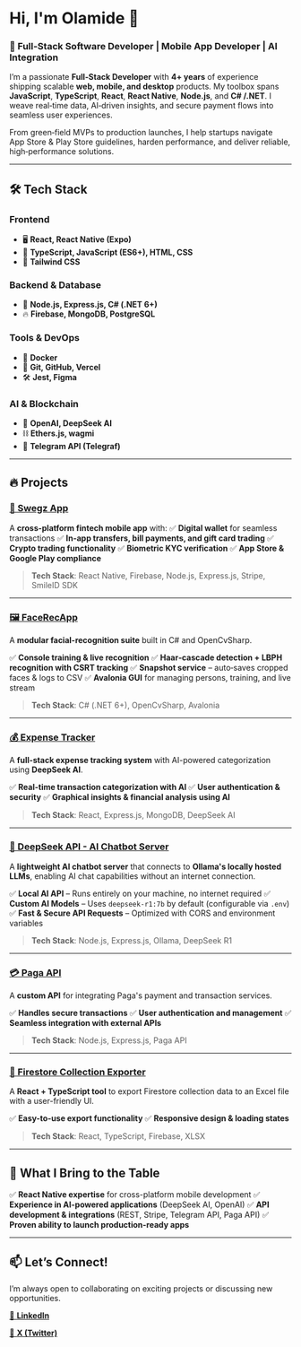 # Hi, I'm Olamide 👋

### 🚀 Full-Stack Software Developer | Mobile App Developer | AI Integration

I’m a passionate **Full‑Stack Developer** with **4+ years** of experience shipping scalable **web, mobile, and desktop** products. My toolbox spans **JavaScript**, **TypeScript**, **React**, **React Native**, **Node.js**, and **C# /.NET**. I weave real‑time data, AI‑driven insights, and secure payment flows into seamless user experiences.

From green‑field MVPs to production launches, I help startups navigate App Store & Play Store guidelines, harden performance, and deliver reliable, high‑performance solutions.

---

## 🛠️ Tech Stack

### **Frontend**

* 🖥️ **React, React Native (Expo)**
* 📜 **TypeScript, JavaScript (ES6+), HTML, CSS**
* 🎨 **Tailwind CSS**

### **Backend & Database**

* 🚀 **Node.js, Express.js, C# (.NET 6+)**
* 🔥 **Firebase, MongoDB, PostgreSQL**

### **Tools & DevOps**

* 🐳 **Docker**
* 🔗 **Git, GitHub, Vercel**
* 🛠️ **Jest, Figma**

### **AI & Blockchain**

* 🤖 **OpenAI, DeepSeek AI**
* ⛓️ **Ethers.js, wagmi**
* 📡 **Telegram API (Telegraf)**

---

## 🔥 Projects

### [🔹 Swegz App](https://apps.apple.com/ng/app/swegzapp/id6736983550)

A **cross-platform fintech mobile app** with:
✅ **Digital wallet** for seamless transactions
✅ **In-app transfers, bill payments, and gift card trading**
✅ **Crypto trading functionality**
✅ **Biometric KYC verification**
✅ **App Store & Google Play compliance**

> **Tech Stack**: React Native, Firebase, Node.js, Express.js, Stripe, SmileID SDK

---

### [🖼️ FaceRecApp](https://github.com/akinmiday/FaceRecApp)

A **modular facial-recognition suite** built in C# and OpenCvSharp.

✅ **Console training & live recognition**
✅ **Haar‑cascade detection + LBPH recognition with CSRT tracking**
✅ **Snapshot service** – auto‑saves cropped faces & logs to CSV
✅ **Avalonia GUI** for managing persons, training, and live stream

> **Tech Stack**: C# (.NET 6+), OpenCvSharp, Avalonia

---

### [💰 Expense Tracker](https://github.com/akinmiday/expense-tracker)

A **full-stack expense tracking system** with AI-powered categorization using **DeepSeek AI**.

✅ **Real-time transaction categorization with AI**
✅ **User authentication & security**
✅ **Graphical insights & financial analysis using AI**

> **Tech Stack**: React, Express.js, MongoDB, DeepSeek AI

---

### [🤖 DeepSeek API - AI Chatbot Server](https://github.com/akinmiday/deepseek-api)

A **lightweight AI chatbot server** that connects to **Ollama's locally hosted LLMs**, enabling AI chat capabilities without an internet connection.

✅ **Local AI API** – Runs entirely on your machine, no internet required
✅ **Custom AI Models** – Uses `deepseek-r1:7b` by default (configurable via `.env`)
✅ **Fast & Secure API Requests** – Optimized with CORS and environment variables

> **Tech Stack**: Node.js, Express.js, Ollama, DeepSeek R1

---

### [💳 Paga API](https://github.com/akinmiday/pagaApi)

A **custom API** for integrating Paga's payment and transaction services.

✅ **Handles secure transactions**
✅ **User authentication and management**
✅ **Seamless integration with external APIs**

> **Tech Stack**: Node.js, Express.js, Paga API

---

### [📂 Firestore Collection Exporter](https://github.com/akinmiday/firebase-database-exporter)

A **React + TypeScript tool** to export Firestore collection data to an Excel file with a user-friendly UI.

✅ **Easy-to-use export functionality**
✅ **Responsive design & loading states**

> **Tech Stack**: React, TypeScript, Firebase, XLSX

---

## 🚀 What I Bring to the Table

✅ **React Native expertise** for cross-platform mobile development
✅ **Experience in AI-powered applications** (DeepSeek AI, OpenAI)
✅ **API development & integrations** (REST, Stripe, Telegram API, Paga API)
✅ **Proven ability to launch production-ready apps**

---

## 📫 Let’s Connect!

I’m always open to collaborating on exciting projects or discussing new opportunities.

[🔗 **LinkedIn**](https://linkedin.com/in/olamide-akinola-53946a1a1)

[🔗 **X (Twitter)**](https://x.com/akinmiday)
